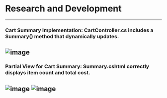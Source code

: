# Research and Development
---
### Cart Summary Implementation: CartController.cs includes a Summary() method that dynamically updates.
![image](https://github.com/user-attachments/assets/f87673a6-0bcb-4340-9269-64c53e07f087)
---
### Partial View for Cart Summary: Summary.cshtml correctly displays item count and total cost.
![image](https://github.com/user-attachments/assets/faa70f98-c315-4430-970d-0944e05253ef)
![image](https://github.com/user-attachments/assets/a63f953a-b707-43dc-b601-628e93ad936e)
---
###



